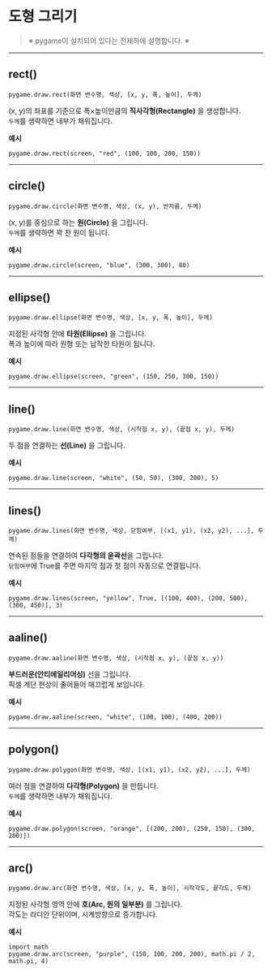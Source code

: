 # **도형 그리기**

> <span class="caution">※ pygame이 설치되어 있다는 전제하에 설명합니다. ※</span>

---

## <span class="title">rect()</span>

<pre><code><span class="l">pygame</span>.<span class="l">draw</span>.<span class="f">rect</span><span class="pf">(</span><span class="v">화면 변수명</span>, <span class="s">색상</span>, <span class="pg">[</span><span class="n">x</span>, <span class="n">y</span>, <span class="n">폭</span>, <span class="n">높이</span><span class="pg">]</span>, <span class="n">두께</span><span class="pf">)</span></code></pre>

(x, y)의 좌표를 기준으로 폭×높이만큼의 **직사각형(Rectangle)** 을 생성합니다.  
`두께`를 생략하면 내부가 채워집니다.  

**예시**

<pre><code><span class="l">pygame</span>.<span class="l">draw</span>.<span class="f">rect</span><span class="pf">(</span><span class="v">screen</span>, <span class="s">"red"</span>, <span class="pg">(</span><span class="n">100</span>, <span class="n">100</span>, <span class="n">200</span>, <span class="n">150</span><span class="pg">)</span><span class="pf">)</span></code></pre>

---

## <span class="title">circle()</span>

<pre><code><span class="l">pygame</span>.<span class="l">draw</span>.<span class="f">circle</span><span class="pf">(</span><span class="v">화면 변수명</span>, <span class="s">색상</span>, <span class="pg">(</span><span class="n">x</span>, <span class="n">y</span><span class="pg">)</span>, <span class="n">반지름</span>, <span class="n">두께</span><span class="pf">)</span></code></pre>

(x, y)를 중심으로 하는 **원(Circle)** 을 그립니다.  
`두께`를 생략하면 꽉 찬 원이 됩니다.  

**예시**

<pre><code><span class="l">pygame</span>.<span class="l">draw</span>.<span class="f">circle</span><span class="pf">(</span><span class="v">screen</span>, <span class="s">"blue"</span>, <span class="pg">(</span><span class="n">300</span>, <span class="n">300</span><span class="pg">)</span>, <span class="n">80</span><span class="pf">)</span></code></pre>

---

## <span class="title">ellipse()</span>

<pre><code><span class="l">pygame</span>.<span class="l">draw</span>.<span class="f">ellipse</span><span class="pf">(</span><span class="v">화면 변수명</span>, <span class="s">색상</span>, <span class="pg">[</span><span class="n">x</span>, <span class="n">y</span>, <span class="n">폭</span>, <span class="n">높이</span><span class="pg">]</span>, <span class="n">두께</span><span class="pf">)</span></code></pre>

지정된 사각형 안에 **타원(Ellipse)** 을 그립니다.  
폭과 높이에 따라 원형 또는 납작한 타원이 됩니다.  

**예시**

<pre><code><span class="l">pygame</span>.<span class="l">draw</span>.<span class="f">ellipse</span><span class="pf">(</span><span class="v">screen</span>, <span class="s">"green"</span>, <span class="pg">(</span><span class="n">150</span>, <span class="n">250</span>, <span class="n">300</span>, <span class="n">150</span><span class="pg">)</span><span class="pf">)</span></code></pre>

---

## <span class="title">line()</span>

<pre><code><span class="l">pygame</span>.<span class="l">draw</span>.<span class="f">line</span><span class="pf">(</span><span class="v">화면 변수명</span>, <span class="s">색상</span>, <span class="pg">(</span><span class="n">시작점 x</span>, <span class="n">y</span><span class="pg">)</span>, <span class="pg">(</span><span class="n">끝점 x</span>, <span class="n">y</span><span class="pg">)</span>, <span class="n">두께</span><span class="pf">)</span></code></pre>

두 점을 연결하는 **선(Line)** 을 그립니다.  

**예시**

<pre><code><span class="l">pygame</span>.<span class="l">draw</span>.<span class="f">line</span><span class="pf">(</span><span class="v">screen</span>, <span class="s">"white"</span>, <span class="pg">(</span><span class="n">50</span>, <span class="n">50</span><span class="pg">)</span>, <span class="pg">(</span><span class="n">300</span>, <span class="n">200</span><span class="pg">)</span>, <span class="n">5</span><span class="pf">)</span></code></pre>

---

## <span class="title">lines()</span>

<pre><code><span class="l">pygame</span>.<span class="l">draw</span>.<span class="f">lines</span><span class="pf">(</span><span class="v">화면 변수명</span>, <span class="s">색상</span>, <span class="b">닫힘여부</span>, <span class="pg">[</span><span class="pg">(</span><span class="n">x1</span>, <span class="n">y1</span><span class="pg">)</span>, <span class="pg">(</span><span class="n">x2</span>, <span class="n">y2</span><span class="pg">)</span>, ...<span class="pg">]</span>, <span class="n">두께</span><span class="pf">)</span></code></pre>

연속된 점들을 연결하여 **다각형의 윤곽선**을 그립니다.  
`닫힘여부`에 <span class="b">True</span>를 주면 마지막 점과 첫 점이 자동으로 연결됩니다.  

**예시**

<pre><code><span class="l">pygame</span>.<span class="l">draw</span>.<span class="f">lines</span><span class="pf">(</span><span class="v">screen</span>, <span class="s">"yellow"</span>, <span class="b">True</span>, <span class="pg">[</span><span class="pg">(</span><span class="n">100</span>, <span class="n">400</span><span class="pg">)</span>, <span class="pg">(</span><span class="n">200</span>, <span class="n">500</span><span class="pg">)</span>, <span class="pg">(</span><span class="n">300</span>, <span class="n">450</span><span class="pg">)</span><span class="pg">]</span>, <span class="n">3</span><span class="pf">)</span></code></pre>

---

## <span class="title">aaline()</span>

<pre><code><span class="l">pygame</span>.<span class="l">draw</span>.<span class="f">aaline</span><span class="pf">(</span><span class="v">화면 변수명</span>, <span class="s">색상</span>, <span class="pg">(</span><span class="n">시작점 x</span>, <span class="n">y</span><span class="pg">)</span>, <span class="pg">(</span><span class="n">끝점 x</span>, <span class="n">y</span><span class="pg">)</span><span class="pf">)</span></code></pre>

**부드러운(안티에일리어싱)** 선을 그립니다.  
픽셀 계단 현상이 줄어들어 매끄럽게 보입니다.  

**예시**

<pre><code><span class="l">pygame</span>.<span class="l">draw</span>.<span class="f">aaline</span><span class="pf">(</span><span class="v">screen</span>, <span class="s">"white"</span>, <span class="pg">(</span><span class="n">100</span>, <span class="n">100</span><span class="pg">)</span>, <span class="pg">(</span><span class="n">400</span>, <span class="n">200</span><span class="pg">)</span><span class="pf">)</span></code></pre>

---

## <span class="title">polygon()</span>

<pre><code><span class="l">pygame</span>.<span class="l">draw</span>.<span class="f">polygon</span><span class="pf">(</span><span class="v">화면 변수명</span>, <span class="s">색상</span>, <span class="pg">[</span><span class="pg">(</span><span class="n">x1</span>, <span class="n">y1</span><span class="pg">)</span>, <span class="pg">(</span><span class="n">x2</span>, <span class="n">y2</span><span class="pg">)</span>, ...<span class="pg">]</span>, <span class="n">두께</span><span class="pf">)</span></code></pre>

여러 점을 연결하여 **다각형(Polygon)** 을 만듭니다.  
`두께`를 생략하면 내부가 채워집니다.  

**예시**

<pre><code><span class="l">pygame</span>.<span class="l">draw</span>.<span class="f">polygon</span><span class="pf">(</span><span class="v">screen</span>, <span class="s">"orange"</span>, <span class="pg">[</span><span class="pg">(</span><span class="n">200</span>, <span class="n">200</span><span class="pg">)</span>, <span class="pg">(</span><span class="n">250</span>, <span class="n">150</span><span class="pg">)</span>, <span class="pg">(</span><span class="n">300</span>, <span class="n">200</span><span class="pg">)</span><span class="pg">]</span><span class="pf">)</span></code></pre>

---

## <span class="title">arc()</span>

<pre><code><span class="l">pygame</span>.<span class="l">draw</span>.<span class="f">arc</span><span class="pf">(</span><span class="v">화면 변수명</span>, <span class="s">색상</span>, <span class="pg">[</span><span class="n">x</span>, <span class="n">y</span>, <span class="n">폭</span>, <span class="n">높이</span><span class="pg">]</span>, <span class="n">시작각도</span>, <span class="n">끝각도</span>, <span class="n">두께</span><span class="pf">)</span></code></pre>

지정된 사각형 영역 안에 **호(Arc, 원의 일부분)** 를 그립니다.  
각도는 라디안 단위이며, 시계방향으로 증가합니다.  

**예시**

<pre><code><span class="k">import</span> <span class="l">math</span>
<span class="l">pygame</span>.<span class="l">draw</span>.<span class="f">arc</span><span class="pf">(</span><span class="v">screen</span>, <span class="s">"purple"</span>, <span class="pg">(</span><span class="n">150</span>, <span class="n">100</span>, <span class="n">200</span>, <span class="n">200</span><span class="pg">)</span>, <span class="l">math</span>.<span class="v">pi</span> <span class="k">/</span> <span class="n">2</span>, <span class="l">math</span>.<span class="v">pi</span>, <span class="n">4</span><span class="pf">)</span></code></pre>
